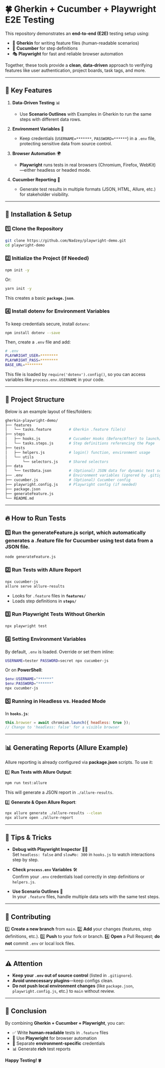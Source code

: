 # 🍀 Gherkin + Cucumber + Playwright E2E Testing

This repository demonstrates an **end-to-end (E2E)** testing setup using:

- 📝 **Gherkin** for writing feature files (human-readable scenarios)
- 🥒 **Cucumber** for step definitions
- 🎭 **Playwright** for fast and reliable browser automation

Together, these tools provide a **clean**, **data-driven** approach to verifying features like user authentication, project boards, task tags, and more.

---

## 🚀 Key Features

1. **Data-Driven Testing** 📊  
   - Use **Scenario Outlines** with Examples in Gherkin to run the same steps with different data rows.

2. **Environment Variables** 🔐  
   - Keep credentials (`USERNAME=*******`, `PASSWORD=******`) in a `.env` file, protecting sensitive data from source control.

3. **Browser Automation** 🌍  
   - **Playwright** runs tests in real browsers (Chromium, Firefox, WebKit)—either headless or headed mode.

4. **Cucumber Reporting** 📑  
   - Generate test results in multiple formats (JSON, HTML, Allure, etc.) for stakeholder visibility.

---

## 💾 Installation & Setup

### 1️⃣ Clone the Repository
```bash
git clone https://github.com/Nadzey/playwright-demo.git
cd playwright-demo
```

### 2️⃣ Initialize the Project (If Needed)
```bash
npm init -y
```
Or:
```bash
yarn init -y
```
This creates a basic **`package.json`**.

### 4️⃣ Install dotenv for Environment Variables
To keep credentials secure, install `dotenv`:
```bash
npm install dotenv --save
```
Then, create a `.env` file and add:
```bash
# .env
PLAYWRIGHT_USER=********
PLAYWRIGHT_PASS=********
BASE_URL=********
```
This file is loaded by `require('dotenv').config()`, so you can access variables like `process.env.USERNAME` in your code.

---

## 🌱 Project Structure

Below is an example layout of files/folders:

```bash
gherkin-playwright-demo/
├── features
│   └── tasks.feature        # Gherkin .feature file(s)
├── steps
│   ├── hooks.js             # Cucumber Hooks (Before/After) to launch/close Playwright
│   └── tasks.steps.js       # Step definitions referencing the Page
├── tests
│   ├── helpers.js           # login() function, environment usage
│   └── utils
│       └── selectors.js     # Shared selectors
├── data
│   └── testData.json        # (Optional) JSON data for dynamic test scenarios
├── .env                     # Environment variables (ignored by .gitignore)
├── cucumber.js              # (Optional) Cucumber config
├── playwright.config.js     # Playwright config (if needed)
├── package.json
├── generateFeature.js
└── README.md
```

---

## 🔥 How to Run Tests

### 1️⃣ Run the generateFeature.js script, which automatically generates a .feature file for Cucumber using test data from a JSON file.
```bash
node generateFeature.js
```
### 2️⃣ Run Tests with Allure Report
```bash
npx cucumber-js
allure serve allure-results
```
- Looks for `.feature` files in **`features/`**
- Loads step definitions in **`steps/`**

### 3️⃣ Run Playwright Tests Without Gherkin
```bash
npx playwright test
```

### 4️⃣ Setting Environment Variables
By default, `.env` is loaded. Override or set them inline:
```bash
USERNAME=tester PASSWORD=secret npx cucumber-js
```
Or on **PowerShell**:
```powershell
$env:USERNAME="******"
$env:PASSWORD="******"
npx cucumber-js
```

### 5️⃣ Running in Headless vs. Headed Mode
In **`hooks.js`**:
```js
this.browser = await chromium.launch({ headless: true });
// Change to 'headless: false' for a visible browser
```

---


## 📊 Generating Reports (Allure Example)

Allure reporting is already configured via **package.json** scripts. To use it:

1️⃣ **Run Tests with Allure Output**:
```bash
npm run test:allure
```
This will generate a JSON report in `./allure-results`.

2️⃣ **Generate & Open Allure Report**:
```bash
npx allure generate ./allure-results --clean
npx allure open ./allure-report
```

---

## 🤖 Tips & Tricks

- **Debug with Playwright Inspector** 🕵️‍♂️  
  Set `headless: false` and `slowMo: 300` in `hooks.js` to watch interactions step by step.

- **Check `process.env` Variables** 🛠️  
  Confirm your `.env` credentials load correctly in step definitions or `helpers.js`.

- **Use Scenario Outlines** 📑  
  In your `.feature` files, handle multiple data sets with the same test steps.

---

## 🤝 Contributing

1️⃣ **Create a new branch** from `main`.
2️⃣ **Add** your changes (features, step definitions, etc.).
3️⃣ **Push** to your fork or branch.
4️⃣ **Open** a Pull Request; **do not** commit `.env` or local lock files.

---

## ⚠️ Attention

- **Keep your `.env` out of source control** (listed in `.gitignore`).
- **Avoid unnecessary plugins**—keep configs clean.
- **Do not push local environment changes** (like `package.json`, `playwright.config.js`, etc.) to `main` without review.

---

## 🎉 Conclusion

By combining **Gherkin + Cucumber + Playwright**, you can:

- ✅ Write **human-readable** tests in `.feature` files
- 🚀 Use **Playwright** for browser automation
- 🔐 Separate **environment-specific** credentials
- 📊 Generate **rich** test reports

**Happy Testing!** 🍀